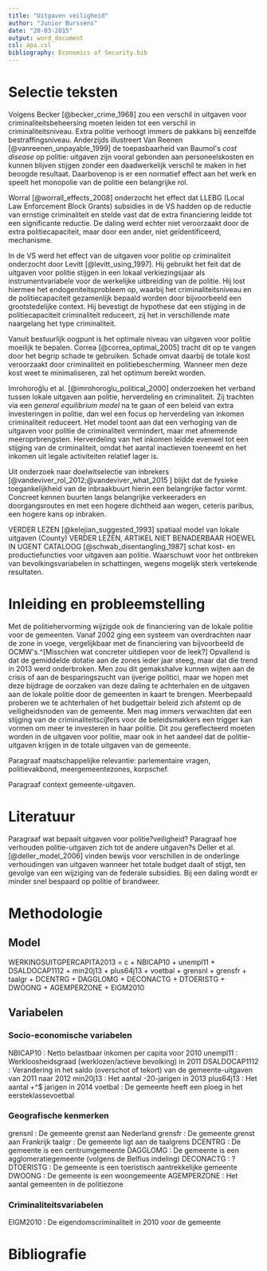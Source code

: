 ```yaml
---
title: "Uitgaven veiligheid"
author: "Junior Burssens"
date: "20-03-2015"
output: word_document
csl: apa.csl
bibliography: Economics of Security.bib
---
```


# Selectie teksten

Volgens Becker [@becker_crime_1968] zou een verschil in uitgaven voor criminaliteitsbeheersing moeten leiden tot een verschil in criminaliteitsniveau. Extra politie verhoogt immers de pakkans bij eenzelfde bestraffingsniveau. Anderzijds illustreert Van Reenen [@vanreenen_unpayable_1999] de toepasbaarheid van Baumol's *cost disease* op politie: uitgaven zijn vooral gebonden aan personeelskosten en kunnen blijven stijgen zonder een daadwerkelijk verschil te maken in het beoogde resultaat. Daarbovenop is er een normatief effect aan het werk en speelt het monopolie van de politie een belangrijke rol.

Worral [@worrall_effects_2008] onderzocht het effect dat LLEBG (Local Law Enforcement Block Grants) subsidies in de VS hadden op de reductie van ernstige criminaliteit en stelde vast dat de extra financiering leidde tot een significante reductie. De daling werd echter niet veroorzaakt door de extra politiecapaciteit, maar door een ander, niet geïdentificeerd, mechanisme.

In de VS werd het effect van de uitgaven voor politie op criminaliteit onderzocht door Levitt [@levitt_using_1997]. Hij gebruikt het feit dat de uitgaven voor politie stijgen in een lokaal verkiezingsjaar als instrumentvariabele voor de werkelijke uitbreiding van de politie. Hij lost hiermee het endogeniteitsprobleem op, waarbij het criminaliteitsniveau en de politiecapaciteit gezamenlijk bepaald worden door bijvoorbeeld een grootstedelijke context. Hij bevestigt de hypothese dat een stijging in de politiecapaciteit criminaliteit reduceert, zij het in verschillende mate naargelang het type criminaliteit.

Vanuit bestuurlijk oogpunt is het optimale niveau van uitgaven voor politie moeilijk te bepalen. Correa [@correa_optimal_2005] tracht dit op te vangen door het begrip schade te gebruiken. Schade omvat daarbij de totale kost veroorzaakt door criminaliteit en politiebescherming. Wanneer men deze kost weet te minimaliseren, zal het optimum bereikt worden.

Imrohoroğlu et al. [@imrohoroglu_political_2000] onderzoeken het verband tussen lokale uitgaven aan politie, herverdeling en criminaliteit. Zij trachten via een *general equilibrium model* na te gaan of een beleid van extra investeringen in politie, dan wel een focus op herverdeling van inkomen criminaliteit reduceert. Het model toont aan dat een verhoging van de uitgaven voor politie de criminaliteit vermindert, maar met afnemende meeroprbrengsten. Herverdeling van het inkomen leidde evenwel tot een stijging van de criminaliteit, omdat het aantal inactieven toeneemt en het inkomen uit legale activiteiten relatief lager is.

Uit onderzoek naar doelwitselectie van inbrekers [@vandeviver_rol_2012;@vandeviver_what_2015 ] blijkt dat de fysieke toegankelijkheid van de inbraakbuurt hierin een belangrijke factor vormt. Concreet kennen buurten langs belangrijke verkeeraders en doorgangsroutes en met een hogere dichtheid aan wegen, ceteris paribus, een hogere kans op inbraken.

VERDER LEZEN [@kelejian_suggested_1993] spatiaal model van lokale uitgaven (County)
VERDER LEZEN, ARTIKEL NIET BENADERBAAR HOEWEL IN UGENT CATALOOG [@schwab_disentangling_1987] schat kost- en productiefuncties voor uitgaven aan politie. Waarschuwt voor het ontbreken van bevolkingsvariabelen in schattingen, wegens mogelijk sterk vertekende resultaten.

# Inleiding en probleemstelling

Met de politiehervorming wijzigde ook de financiering van de lokale politie voor de gemeenten. Vanaf 2002 ging een systeem van overdrachten naar de zone in voege, vergelijkbaar met de financiering van bijvoorbeeld de OCMW's.^[Misschien wat concreter uitdiepen voor de leek?] Opvallend is dat de gemiddelde dotatie aan de zones ieder jaar steeg, maar dat die trend in 2013 werd onderbroken. Men zou dit gemakshalve kunnen wijten aan de crisis of aan de besparingszucht van ijverige politici, maar we hopen met deze bijdrage de oorzaken van deze daling te achterhalen en de uitgaven aan de lokale politie door de gemeenten in kaart te brengen. Meerbepaald proberen we te achterhalen of het budgettair beleid zich afstemt op de veiligheidsnoden van de gemeente. Men mag immers verwachten dat een stijging van de criminaliteitscijfers voor de beleidsmakkers een trigger kan vormen om meer te investeren in haar politie. Dit zou gereflecteerd moeten worden in de uitgaven voor politie, maar ook in het aandeel dat de politie-uitgaven krijgen in de totale uitgaven van de gemeente.

Paragraaf maatschappelijke relevantie: parlementaire vragen, politievakbond, meergemeentezones, korpschef.

Paragraaf context gemeente-uitgaven.

# Literatuur

Paragraaf wat bepaalt uitgaven voor politie?veiligheid?
Paragraaf hoe verhouden politie-uitgaven zich tot de andere uitgaven?s
Deller et al. [@deller_model_2006] vinden bewijs voor verschillen in de onderlinge verhoudingen van uitgaven wanneer het totale budget daalt of stijgt, ten gevolge van een wijziging van de federale subsidies. Bij een daling wordt er minder snel bespaard op politie of brandweer.

# Methodologie

## Model

WERKINGSUITGPERCAPITA2013 = c + NBICAP10 + unempl11 + DSALDOCAP1112 + min20j13 + plus64j13 + voetbal + grensnl + grensfr + taalgr + DCENTRG + DAGGLOMG + DECONACTG + DTOERISTG + DWOONG + AGEMPERZONE + EIGM2010


## Variabelen

### Socio-economische variabelen

NBICAP10
:    Netto belastbaar inkomen per capita voor 2010
unempl11
:    Werkloosheidsgraad (werklozen/actieve bevolking) in 2011
DSALDOCAP1112  
:    Verandering in het saldo (overschot of tekort) van de gemeente-uitgaven van 2011 naar 2012
min20j13
:    Het aantal -20-jarigen in 2013
plus64j13
:    Het aantal +^$ jarigen in 2014
voetbal
:    De gemeente heeft een ploeg in het eersteklassevoetbal

### Geografische kenmerken

grensnl
:    De gemeente grenst aan Nederland
grensfr
:    De gemeente grenst aan Frankrijk
taalgr
:    De gemeente ligt aan de taalgrens
DCENTRG
:    De gemeente is een centrumgemeente
DAGGLOMG
:    De gemeente is een agglomeratiegemeente (volgens de Belfius indeling)
DECONACTG
:    ?
DTOERISTG
:    De gemeente is een toeristisch aantrekkelijke gemeente
DWOONG
:    De gemeente is een woongemeente
AGEMPERZONE
:    Het aantal gemeenten in de politiezone

### Criminaliteitsvariabelen

EIGM2010
:    De eigendomscriminaliteit in 2010 voor de gemeente

# Bibliografie